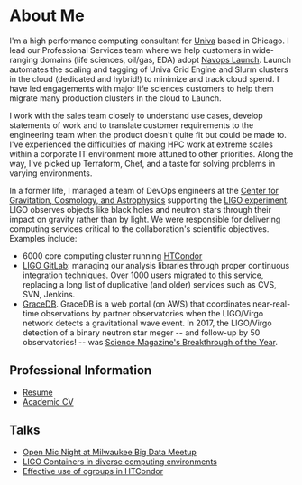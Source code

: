 # About Me

I'm a high performance computing consultant for [Univa][univa] based in Chicago.
I lead our Professional Services team where we help customers in wide-ranging
domains (life sciences, oil/gas, EDA) adopt [Navops Launch][launch]. Launch
automates the scaling and tagging of Univa Grid Engine and Slurm clusters in the
cloud (dedicated and hybrid!) to minimize and track cloud spend. I have led
engagements with major life sciences customers to help them migrate many
production clusters in the cloud to Launch.

I work with the sales team closely to understand use cases, develop statements
of work and to translate customer requirements to the engineering team when the
product doesn't quite fit but could be made to. I've experienced the
difficulties of making HPC work at extreme scales within a corporate IT
environment more attuned to other priorities. Along the way, I've picked up
Terraform, Chef, and a taste for solving problems in varying environments.

[univa]: https://www.univa.com/
[launch]: https://www.univa.com/products/navops.php

In a former life, I managed a team of DevOps engineers at the [Center for
Gravitation, Cosmology, and Astrophysics](https://cgca.uwm.edu) supporting the
[LIGO experiment](https://www.ligo.org). LIGO observes objects like black holes
and neutron stars through their impact on gravity rather than by light. We were
responsible for delivering computing services critical to the collaboration's
scientific objectives. Examples include:

* 6000 core computing cluster running [HTCondor][htcondor]
* [LIGO GitLab](https://git.ligo.org): managing our analysis libraries through
  proper continuous integration techniques. Over 1000 users migrated to this
  service, replacing a long list of duplicative (and older) services such as
  CVS, SVN, Jenkins.
* [GraceDB](https://gracedb.ligo.org). GraceDB is a web portal (on AWS) that
  coordinates near-real-time observations by partner observatories when the
  LIGO/Virgo network detects a gravitational wave event. In 2017, the LIGO/Virgo
  detection of a binary neutron star meger -- and follow-up by 50 observatories!
  -- was [Science Magazine's Breakthrough of the Year][sciencemag].

[htcondor]: https://research.cs.wisc.edu/htcondor/
[sciencemag]: https://vis.sciencemag.org/breakthrough2017/

## Professional Information

* [Resume](resume.pdf)
* [Academic CV](cv.pdf)

## Talks

* [Open Mic Night at Milwaukee Big Data Meetup](open-mic-night.pptx)
* [LIGO Containers in diverse computing environments](https://agenda.hep.wisc.edu/event/1201/session/13/contribution/34/material/slides/1.pdf)
* [Effective use of cgroups in HTCondor](https://research.cs.wisc.edu/htcondor/HTCondorWeek2017/presentations/WedDownes_cgroups.pdf)

<!-- Global site tag (gtag.js) - Google Analytics -->
<script async src="https://www.googletagmanager.com/gtag/js?id=UA-169259371-1"></script>
<script>
  window.dataLayer = window.dataLayer || [];
  function gtag(){dataLayer.push(arguments);}
  gtag('js', new Date());

  gtag('config', 'UA-169259371-1');
</script>
